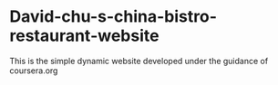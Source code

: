 # David-chu-s-china-bistro-restaurant-website
This is the simple dynamic website developed under the guidance of coursera.org
